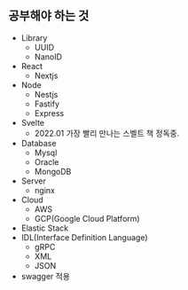 ## 공부해야 하는 것
- Library
  - UUID
  - NanoID
- React
  - Nextjs
- Node
  - Nestjs
  - Fastify
  - Express
- Svelte
  - 2022.01 가장 빨리 만나는 스벨트 책 정독중.
- Database
  - Mysql
  - Oracle
  - MongoDB
- Server
  - nginx
- Cloud
  - AWS
  - GCP(Google Cloud Platform)
- Elastic Stack
- IDL(Interface Definition Language)
  - gRPC
  - XML
  - JSON
- swagger 적용
